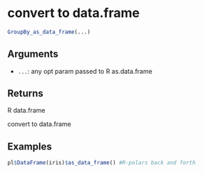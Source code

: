 # convert to data.frame

```r
GroupBy_as_data_frame(...)
```

## Arguments

- `...`: any opt param passed to R as.data.frame

## Returns

R data.frame

convert to data.frame

## Examples

```r
pl$DataFrame(iris)$as_data_frame() #R-polars back and forth
```